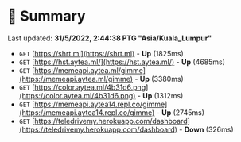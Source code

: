 # 📖 Summary
Last updated: **31/5/2022, 2:44:38 PTG "Asia/Kuala_Lumpur"**

- `GET` [https://shrt.ml](https://shrt.ml) - **Up** (1825ms)
- `GET` [https://hst.aytea.ml/](https://hst.aytea.ml/) - **Up** (4685ms)
- `GET` [https://memeapi.aytea.ml/gimme](https://memeapi.aytea.ml/gimme) - **Up** (3380ms)
- `GET` [https://color.aytea.ml/4b31d6.png](https://color.aytea.ml/4b31d6.png) - **Up** (1312ms)
- `GET` [https://memeapi.aytea14.repl.co/gimme](https://memeapi.aytea14.repl.co/gimme) - **Up** (2745ms)
- `GET` [https://teledrivemy.herokuapp.com/dashboard](https://teledrivemy.herokuapp.com/dashboard) - **Down** (326ms)
